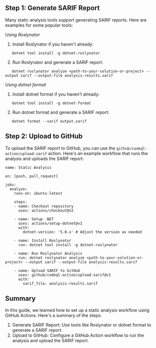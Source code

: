 ## Step 1: Generate SARIF Report

Many static analysis tools support generating SARIF reports. Here are examples for some popular tools:

_Using Roslynator_

1.	Install Roslynator if you haven't already:
```
   dotnet tool install -g dotnet-roslynator
```
2.	Run Roslynator and generate a SARIF report:
```
   dotnet roslynator analyze <path-to-your-solution-or-project> --output sarif --output-file analysis-results.sarif

```
_Using dotnet format_

1.	Install dotnet format if you haven't already:
```
   dotnet tool install -g dotnet-format
```
2.	Run dotnet format and generate a SARIF report:
```
   dotnet format --sarif output.sarif
```

## Step 2: Upload to GitHub

To upload the SARIF report to GitHub, you can use the `github/codeql-action/upload-sarif` action. Here's an example workflow that runs the analysis and uploads the SARIF report:

```
name: Static Analysis

on: [push, pull_request]

jobs:
  analyze:
    runs-on: ubuntu-latest

    steps:
    - name: Checkout repository
      uses: actions/checkout@v2

    - name: Setup .NET
      uses: actions/setup-dotnet@v1
      with:
        dotnet-version: '5.0.x' # Adjust the version as needed

    - name: Install Roslynator
      run: dotnet tool install -g dotnet-roslynator

    - name: Run Roslynator Analysis
      run: dotnet roslynator analyze <path-to-your-solution-or-project> --output sarif --output-file analysis-results.sarif

    - name: Upload SARIF to GitHub
      uses: github/codeql-action/upload-sarif@v1
      with:
        sarif_file: analysis-results.sarif
```

## Summary

In this guide, we learned how to set up a static analysis workflow using GitHub Actions. Here's a summary of the steps:

1.	Generate SARIF Report: Use tools like Roslynator or dotnet format to generate a SARIF report.
2.	Upload to GitHub: Configure a GitHub Action workflow to run the analysis and upload the SARIF report.